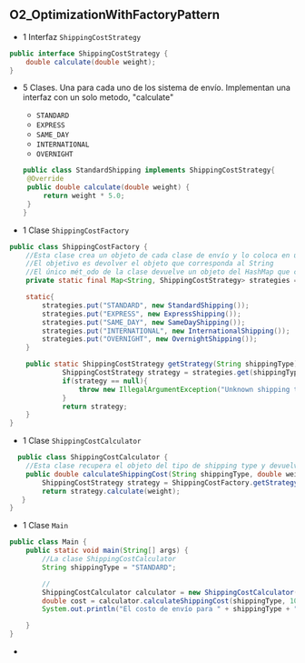 ## O2_OptimizationWithFactoryPattern

-  1 Interfaz `ShippingCostStrategy`
```java
public interface ShippingCostStrategy {
    double calculate(double weight);
}
```
-  5 Clases. Una para cada uno de los sistema de envío. Implementan una interfaz con un solo metodo, "calculate"
   + `STANDARD`
   + `EXPRESS`
   + `SAME_DAY`
   + `INTERNATIONAL`
   + `OVERNIGHT` 
   
   ```java
   public class StandardShipping implements ShippingCostStrategy{
    @Override
    public double calculate(double weight) {
        return weight * 5.0;
    }
   }
   ```

-  1 Clase `ShippingCostFactory`
```java
public class ShippingCostFactory {
    //Esta clase crea un objeto de cada clase de envío y lo coloca en un HashMap
    //El objetivo es devolver el objeto que corresponda al String
    //El único mét_odo de la clase devuelve un objeto del HashMap que corresponde con su clave
    private static final Map<String, ShippingCostStrategy> strategies = new HashMap<>();

    static{
        strategies.put("STANDARD", new StandardShipping());
        strategies.put("EXPRESS", new ExpressShipping());
        strategies.put("SAME_DAY", new SameDayShipping());
        strategies.put("INTERNATIONAL", new InternationalShipping());
        strategies.put("OVERNIGHT", new OvernightShipping());
    }

    public static ShippingCostStrategy getStrategy(String shippingType){
             ShippingCostStrategy strategy = strategies.get(shippingType);
             if(strategy == null){
                 throw new IllegalArgumentException("Unknown shipping type " + shippingType);
             }
             return strategy;
    }
}
```


-  1 Clase  `ShippingCostCalculator`
```java
  public class ShippingCostCalculator {
    //Esta clase recupera el objeto del tipo de shipping type y devuelve el cálculo
    public double calculateShippingCost(String shippingType, double weight) {
        ShippingCostStrategy strategy = ShippingCostFactory.getStrategy(shippingType);
        return strategy.calculate(weight);
   }
}
``` 
-  1 Clase `Main`
```java
public class Main {
    public static void main(String[] args) {
        //La clase ShippingCostCalculator
        String shippingType = "STANDARD";

        //
        ShippingCostCalculator calculator = new ShippingCostCalculator();
        double cost = calculator.calculateShippingCost(shippingType, 10);
        System.out.println("El costo de envío para " + shippingType + " es: $" + cost);

    }
}
```



- 

